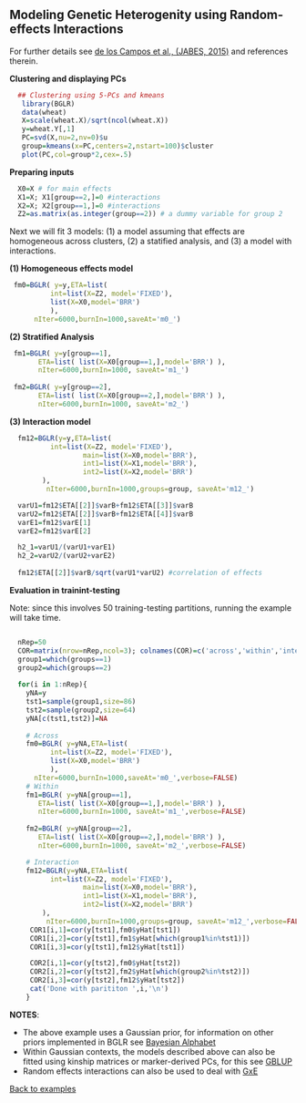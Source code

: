 ## Modeling Genetic Heterogenity using Random-effects Interactions

For further details see [de los Campos et al., (JABES, 2015)](http://www.ncbi.nlm.nih.gov/pmc/articles/PMC4666286) and references therein.

**Clustering and displaying PCs**
```R
  ## Clustering using 5-PCs and kmeans
   library(BGLR)
   data(wheat)
   X=scale(wheat.X)/sqrt(ncol(wheat.X))
   y=wheat.Y[,1]
   PC=svd(X,nu=2,nv=0)$u
   group=kmeans(x=PC,centers=2,nstart=100)$cluster
   plot(PC,col=group*2,cex=.5)
```
**Preparing inputs**
```R
  X0=X # for main effects
  X1=X; X1[group==2,]=0 #interactions
  X2=X; X2[group==1,]=0 #interactions
  Z2=as.matrix(as.integer(group==2)) # a dummy variable for group 2
```

Next we will fit 3 models: (1) a model assuming that effects are homogeneous across clusters, (2) a statified analysis, and (3) a model with interactions. 

**(1) Homogeneous effects model**

```R
 fm0=BGLR( y=y,ETA=list( 
 		  int=list(X=Z2, model='FIXED'),
 		  list(X=X0,model='BRR') 
 	      ),
	  nIter=6000,burnIn=1000,saveAt='m0_')
```

**(2) Stratified Analysis**
```R
 fm1=BGLR( y=y[group==1],
 	   ETA=list( list(X=X0[group==1,],model='BRR') ),
	   nIter=6000,burnIn=1000, saveAt='m1_')
	   
 fm2=BGLR( y=y[group==2],
 	   ETA=list( list(X=X0[group==2,],model='BRR') ),
	   nIter=6000,burnIn=1000, saveAt='m2_')
```

**(3) Interaction model**
```R
  fm12=BGLR(y=y,ETA=list(
  		  int=list(X=Z2, model='FIXED'),
                  main=list(X=X0,model='BRR'),
                  int1=list(X=X1,model='BRR'),
                  int2=list(X=X2,model='BRR')
		),
	     nIter=6000,burnIn=1000,groups=group, saveAt='m12_')

  varU1=fm12$ETA[[2]]$varB+fm12$ETA[[3]]$varB
  varU2=fm12$ETA[[2]]$varB+fm12$ETA[[4]]$varB
  varE1=fm12$varE[1] 
  varE2=fm12$varE[2]

  h2_1=varU1/(varU1+varE1)
  h2_2=varU2/(varU2+varE2)
  
  fm12$ETA[[2]]$varB/sqrt(varU1*varU2) #correlation of effects
```

**Evaluation in trainint-testing**

Note: since this involves 50 training-testing partitions, running the example will take time.

```R

  nRep=50
  COR=matrix(nrow=nRep,ncol=3); colnames(COR)=c('across','within','interaction')
  group1=which(groups==1)
  group2=which(groups==2)
  
  for(i in 1:nRep){
    yNA=y
    tst1=sample(group1,size=86)
    tst2=sample(group2,size=64)
    yNA[c(tst1,tst2)]=NA
    
    # Across
    fm0=BGLR( y=yNA,ETA=list( 
 		  int=list(X=Z2, model='FIXED'),
 		  list(X=X0,model='BRR') 
 	      ),
	  nIter=6000,burnIn=1000,saveAt='m0_',verbose=FALSE)
    # Within
    fm1=BGLR( y=yNA[group==1],
 	   ETA=list( list(X=X0[group==1,],model='BRR') ),
	   nIter=6000,burnIn=1000, saveAt='m1_',verbose=FALSE)
	   
    fm2=BGLR( y=yNA[group==2],
 	   ETA=list( list(X=X0[group==2,],model='BRR') ),
	   nIter=6000,burnIn=1000, saveAt='m2_',verbose=FALSE)

    # Interaction	  
    fm12=BGLR(y=yNA,ETA=list(
  		  int=list(X=Z2, model='FIXED'),
                  main=list(X=X0,model='BRR'),
                  int1=list(X=X1,model='BRR'),
                  int2=list(X=X2,model='BRR')
		),
	     nIter=6000,burnIn=1000,groups=group, saveAt='m12_',verbose=FALSE)
     COR1[i,1]=cor(y[tst1],fm0$yHat[tst1])
     COR1[i,2]=cor(y[tst1],fm1$yHat[which(group1%in%tst1)])
     COR1[i,3]=cor(y[tst1],fm12$yHat[tst1])

     COR2[i,1]=cor(y[tst2],fm0$yHat[tst2])
     COR2[i,2]=cor(y[tst2],fm2$yHat[which(group2%in%tst2)])
     COR2[i,3]=cor(y[tst2],fm12$yHat[tst2])
     cat('Done with parititon ',i,'\n')   
    }

```
**NOTES**:

  - The above example uses a Gaussian prior, for information on other priors implemented in BGLR see [Bayesian Alphabet](https://github.com/gdlc/BGLR-R/blob/master/inst/md/BayesianAlphabet.md)
  - Within Gaussian contexts, the models described above can also be fitted using kinship matrices or marker-derived PCs, for this see [GBLUP](https://github.com/gdlc/BGLR-R/blob/master/inst/md/GBLUP.md)
  - Random effects interactions can also be used to deal with [GxE](https://github.com/gdlc/BGLR-R/blob/master/inst/md/GxE_usingInteractions.md)


[Back to examples](https://github.com/gdlc/BGLR-R/blob/master/README.md)
